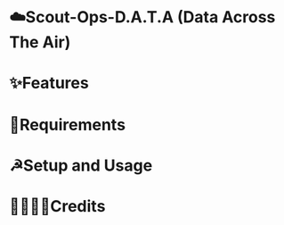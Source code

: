 # ☁️Scout-Ops-D.A.T.A (Data Across The Air)





# ✨Features






# 📄Requirements









# ☭Setup and Usage






# 👨‍👨‍👧‍👧Credits
